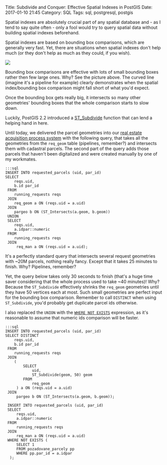 Title: Subdivide and Conquer: Effective Spatial Indexes in PostGIS
Date: 2017-01-10 21:45
Category: SQL
Tags: sql, postgresql, postgis

Spatial indexes are absolutely crucial part of any spatial database and - as I tend to say quite often - only a fool would try to query spatial data without building spatial indexes beforehand.

Spatial indexes are based on bounding box comparisons, which are generally very fast. Yet, there are situations when spatial indexes don't help much (or they don't help as much as they could, if you wish).

<div class="text-center"><img src="{filename}/assets/subdivide-and-conquer-effective-spatial-indexes-in-postgis/index.svg" /></div>

Bounding box comparisons are effective with lots of small bounding boxes rather then few large ones. Why? See the picture above. The curved line (imagine it's a pipeline for example) clearly demonstrates when the spatial index/bounding box comparison might fall short of what you'd expect.

Once the bounding box gets really big, it intersects so many other geometries' bounding boxes that the whole comparison starts to slow down.

Luckily, PostGIS 2.2 introduced a [ST_Subdivide](http://postgis.net/docs/ST_Subdivide.html) function that can lend a helping hand in here.

Until today, we delivered the parcel geometries into our [real estate acquisition process system](https://www.symap.cz) with the following query, that takes all the geometries from the `req_geom` table (pipelines, remember?) and intersects them with cadastral parcels. The second part of the query adds those parcels that haven't been digitalized and were created manually by one of my workmates.

    :::sql
    INSERT INTO requested_parcels (uid, par_id)
    SELECT
        reqs.uid,
        b.id par_id
     FROM
        running_requests reqs
     JOIN
        req_geom a ON (reqs.uid = a.uid)
     JOIN
        pargeo b ON (ST_Intersects(a.geom, b.geom))
     UNION
     SELECT
        reqs.uid,
        a.idpar::numeric
     FROM
        running_requests reqs
     JOIN
         req_man a ON (reqs.uid = a.uid);

 It's a perfectly standard query that intersects several request geometries with ~20M parcels, nothing really fancy. Except that it takes 25 minutes to finish. Why? Pipelines, remember?

 Yet, the query below takes only 30 seconds to finish (that's a huge time saver considering that the whole process used to take ~40 minutes)! Why? Because the `ST_Subdivide` effectively shrinks the `req_geom` geometries until they have 50 vertices each at most. Such small geometries are perfect input for the bounding box comparison. Remember to call `DISTINCT` when using `ST_Subdivide`, you'd probably get duplicate parcel ids otherwise.

 I also replaced the `UNION` with the [`WHERE NOT EXISTS`]({filename}../2015/postgresql-in-vs-exists.md) expression, as it's reasonable to assume that numeric ids comparison will be faster.

    :::sql
    INSERT INTO requested_parcels (uid, par_id)
    SELECT DISTINCT
        reqs.uid,
        b.id par_id
     FROM
        running_requests reqs
     JOIN
        (
            SELECT
                uid,
                ST_Subdivide(geom, 50) geom
            FROM
                req_geom
         ) a ON (reqs.uid = a.uid)
     JOIN
         pargeo b ON (ST_Intersects(a.geom, b.geom));

     INSERT INTO requested_parcels (uid, par_id)
     SELECT
         reqs.uid,
         a.idpar::numeric
     FROM
         running_requests reqs
     JOIN
         req_man a ON (reqs.uid = a.uid)
     WHERE NOT EXISTS (
         SELECT 1
         FROM pozadovane_parcely pp
         WHERE pp.par_id = a.idpar
      );

